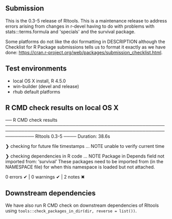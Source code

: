 ## Submission

This is the 0.3-5 release of RItools.  This is a maintenance release to address
errors arising from changes in r-devel having to do with problems with
stats:::terms.formula and 'specials' and the survival package.

Some platforms do not like the doi formatting in DESCRIPTION although the
Checklist for R Package submissions tells us to format it exactly as we have
done: <https://cran.r-project.org/web/packages/submission_checklist.html>.

## Test environments

- local OS X install, R 4.5.0
- win-builder (devel and release)
- rhub default platforms

## R CMD check results on local OS X

── R CMD check results ───────────────────────────────────────────────────────────────────────────────────────────────────────────── RItools 0.3-5 ────
Duration: 38.6s

❯ checking for future file timestamps ... NOTE
  unable to verify current time

❯ checking dependencies in R code ... NOTE
  Package in Depends field not imported from: ‘survival’
    These packages need to be imported from (in the NAMESPACE file)
    for when this namespace is loaded but not attached.

0 errors ✔ | 0 warnings ✔ | 2 notes ✖

## Downstream dependencies

We have also run R CMD check on downstream dependencies of RItools using
`tools::check_packages_in_dir(dir, reverse = list())`.

